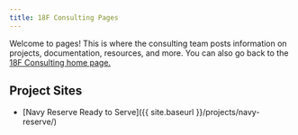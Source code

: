 ```yaml
---
title: 18F Consulting Pages
---
```


Welcome to pages! This is where the consulting team posts information on projects, documentation, resources, and more. You can also go back to the [18F Consulting home page.](https://18f.gsa.gov/consulting/)

## Project Sites

- [Navy Reserve Ready to Serve]({{ site.baseurl }}/projects/navy-reserve/)
